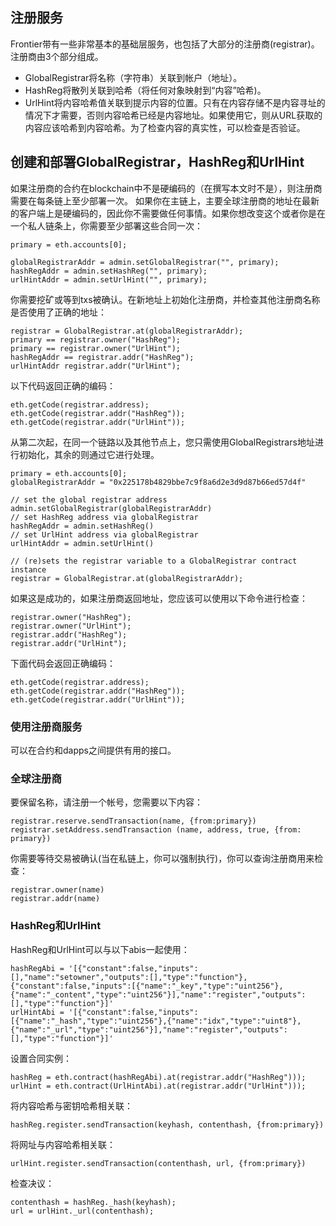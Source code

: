 ## 注册服务
Frontier带有一些非常基本的基础层服务，也包括了大部分的注册商(registrar)。注册商由3个部分组成。
* GlobalRegistrar将名称（字符串）关联到帐户（地址）。
* HashReg将散列关联到哈希（将任何对象映射到“内容”哈希)。
* UrlHint将内容哈希值关联到提示内容的位置。只有在内容存储不是内容寻址的情况下才需要，否则内容哈希已经是内容地址。如果使用它，则从URL获取的内容应该哈希到内容哈希。为了检查内容的真实性，可以检查是否验证。

## 创建和部署GlobalRegistrar，HashReg和UrlHint
如果注册商的合约在blockchain中不是硬编码的（在撰写本文时不是），则注册商需要在每条链上至少部署一次。
如果你在主链上，主要全球注册商的地址在最新的客户端上是硬编码的，因此你不需要做任何事情。如果你想改变这个或者你是在一个私人链条上，你需要至少部署这些合同一次：
```
primary = eth.accounts[0];

globalRegistrarAddr = admin.setGlobalRegistrar("", primary);
hashRegAddr = admin.setHashReg("", primary);
urlHintAddr = admin.setUrlHint("", primary);
```
你需要挖矿或等到txs被确认。在新地址上初始化注册商，并检查其他注册商名称是否使用了正确的地址：
```
registrar = GlobalRegistrar.at(globalRegistrarAddr);
primary == registrar.owner("HashReg");
primary == registrar.owner("UrlHint");
hashRegAddr == registrar.addr("HashReg");
urlHintAddr registrar.addr("UrlHint");
```
以下代码返回正确的编码：
```
eth.getCode(registrar.address);
eth.getCode(registrar.addr("HashReg"));
eth.getCode(registrar.addr("UrlHint"));
```
从第二次起，在同一个链路以及其他节点上，您只需使用GlobalRegistrars地址进行初始化，其余的则通过它进行处理。
```
primary = eth.accounts[0];
globalRegistrarAddr = "0x225178b4829bbe7c9f8a6d2e3d9d87b66ed57d4f"

// set the global registrar address
admin.setGlobalRegistrar(globalRegistrarAddr)
// set HashReg address via globalRegistrar
hashRegAddr = admin.setHashReg()
// set UrlHint address via globalRegistrar
urlHintAddr = admin.setUrlHint()

// (re)sets the registrar variable to a GlobalRegistrar contract instance
registrar = GlobalRegistrar.at(globalRegistrarAddr);
```
如果这是成功的，如果注册商返回地址，您应该可以使用以下命令进行检查：
```
registrar.owner("HashReg");
registrar.owner("UrlHint");
registrar.addr("HashReg");
registrar.addr("UrlHint");
```
下面代码会返回正确编码：
```
eth.getCode(registrar.address);
eth.getCode(registrar.addr("HashReg"));
eth.getCode(registrar.addr("UrlHint"));
```

### 使用注册商服务
可以在合约和dapps之间提供有用的接口。

### 全球注册商
要保留名称，请注册一个帐号，您需要以下内容：
```
registrar.reserve.sendTransaction(name, {from:primary})
registrar.setAddress.sendTransaction (name, address, true, {from: primary})
```

你需要等待交易被确认(当在私链上，你可以强制执行)，你可以查询注册商用来检查：
```
registrar.owner(name)
registrar.addr(name)
```
### HashReg和UrlHint
HashReg和UrlHint可以与以下abis一起使用：
```
hashRegAbi = '[{"constant":false,"inputs":[],"name":"setowner","outputs":[],"type":"function"},{"constant":false,"inputs":[{"name":"_key","type":"uint256"},{"name":"_content","type":"uint256"}],"name":"register","outputs":[],"type":"function"}]'
urlHintAbi = '[{"constant":false,"inputs":[{"name":"_hash","type":"uint256"},{"name":"idx","type":"uint8"},{"name":"_url","type":"uint256"}],"name":"register","outputs":[],"type":"function"}]'
```
设置合同实例：
```
hashReg = eth.contract(hashRegAbi).at(registrar.addr("HashReg")));
urlHint = eth.contract(UrlHintAbi).at(registrar.addr("UrlHint")));
```
将内容哈希与密钥哈希相关联：
```
hashReg.register.sendTransaction(keyhash, contenthash, {from:primary})
```
将网址与内容哈希相关联：
```
urlHint.register.sendTransaction(contenthash, url, {from:primary})
```
检查决议：
```
contenthash = hashReg._hash(keyhash);
url = urlHint._url(contenthash);
```
